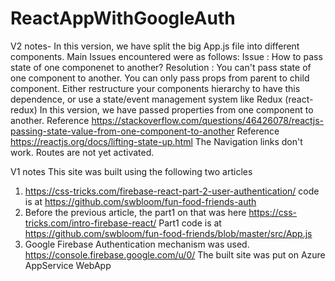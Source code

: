 # ReactAppWithGoogleAuth
V2 notes-
In this version, we have split the big App.js file into different components.
Main Issues encountered were as follows:
Issue : How to pass state of one componenet to another?
Resolution : You can't pass state of one component to another. You can only pass props from parent to child component. Either restructure your components hierarchy to have this dependence, or use a state/event management system like Redux (react-redux)
In this version, we have passed properties from one component to another.
Reference https://stackoverflow.com/questions/46426078/reactjs-passing-state-value-from-one-component-to-another
Reference https://reactjs.org/docs/lifting-state-up.html
The Navigation links don't work. Routes are not yet activated.

V1 notes
This site was built using the following two articles 
1. https://css-tricks.com/firebase-react-part-2-user-authentication/ 
   code is at https://github.com/swbloom/fun-food-friends-auth
2.	Before the previous article, the part1 on that was here https://css-tricks.com/intro-firebase-react/ 
    Part1 code is at https://github.com/swbloom/fun-food-friends/blob/master/src/App.js
3.	Google Firebase Authentication mechanism was used.  https://console.firebase.google.com/u/0/
The built site was put on Azure AppService WebApp

